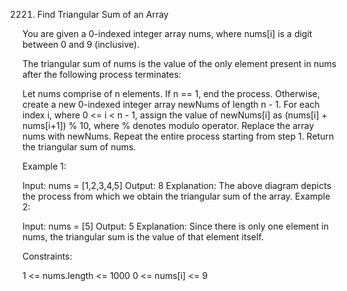 2221. Find Triangular Sum of an Array

You are given a 0-indexed integer array nums, where nums[i] is a digit between 0 and 9 (inclusive).

The triangular sum of nums is the value of the only element present in nums after the following process terminates:

Let nums comprise of n elements. If n == 1, end the process. Otherwise, create a new 0-indexed integer array newNums of length n - 1.
For each index i, where 0 <= i < n - 1, assign the value of newNums[i] as (nums[i] + nums[i+1]) % 10, where % denotes modulo operator.
Replace the array nums with newNums.
Repeat the entire process starting from step 1.
Return the triangular sum of nums.

 

Example 1:


Input: nums = [1,2,3,4,5]
Output: 8
Explanation:
The above diagram depicts the process from which we obtain the triangular sum of the array.
Example 2:

Input: nums = [5]
Output: 5
Explanation:
Since there is only one element in nums, the triangular sum is the value of that element itself.
 

Constraints:

1 <= nums.length <= 1000
0 <= nums[i] <= 9
